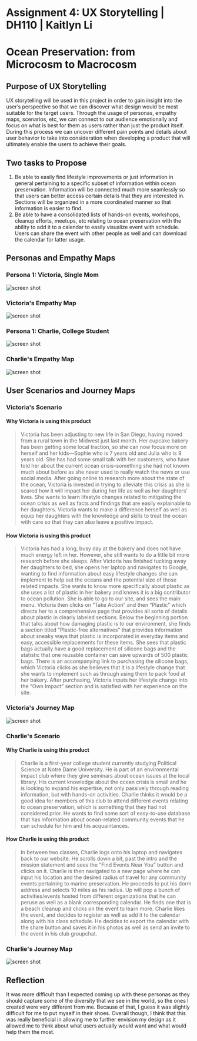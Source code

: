 # Assignment 4: UX Storytelling | DH110 | Kaitlyn Li
# Ocean Preservation: from Microcosm to Macrocosm

## Purpose of UX Storytelling
UX storytelling will be used in this project in order to gain insight into the user’s perspective so that we can discover what design would be most suitable for the target users. Through the usage of personas, empathy maps, scenarios, etc, we can connect to our audience emotionally and focus on what is best for them as users rather than just the product itself. During this process we can uncover different pain points and details about user behavior to take into consideration when developing a product that will ultimately enable the users to achieve their goals.
## Two tasks to Propose
1. Be able to easily find lifestyle improvements or just information in general pertaining to a specific subset of information within ocean preservation. Information will be connected much more seamlessly so that users can better access certain details that they are interested in. Sections will be organized in a more coordinated manner so that information is easier to find.
2. Be able to have a consolidated lists of hands-on events, workshops, cleanup efforts, meetups, etc relating to ocean preservation with the ability to add it to a calendar to easily visualize event with schedule. Users can share the event with other people as well and can download the calendar for latter usage.
## Personas and Empathy Maps
### Persona 1: Victoria, Single Mom
![screen shot](persona1.png)
### Victoria's Empathy Map
![screen shot](empathy1.png)
### Persona 1: Charlie, College Student
![screen shot](persona2.png)
### Charlie's Empathy Map
![screen shot](empathy2.png)
## User Scenarios and Journey Maps
### Victoria's Scenario
#### Why Victoria is using this product
> Victoria has been adjusting to new life in San Diego, having moved from a rural town in the Midwest just last month. Her cupcake bakery has been getting some local traction, so she can now focus more on herself and her kids—Sophie who is 7 years old and Julia who is 9 years old. She has had some small talk with her customers, who have told her about the current ocean crisis–something she had not known much about before as she never used to really watch the news or use social media. After going online to research more about the state of the ocean, Victoria is invested in trying to alleviate this crisis as she is scared how it will impact her during her life as well as her daughters’ lives. She wants to learn lifestyle changes related to mitigating the ocean crisis as well as facts and findings that are easily explainable to her daughters. Victoria wants to make a difference herself as well as equip her daughters with the knowledge and skills to treat the ocean with care so that they can also leave a positive impact.
#### How Victoria is using this product
> Victoria has had a long, busy day at the bakery and does not have much energy left in her. However, she still wants to do a little bit more research before she sleeps. After Victoria has finished tucking away her daughters to bed, she opens her laptop and navigates to Google, wanting to find information about easy lifestyle changes she can implement to help out the oceans and the potential size of those related impacts. She wants to know more specifically about plastic as she uses a lot of plastic in her bakery and knows it is a big contributor to ocean pollution. She is able to go to our site, and sees the main menu. Victoria then clicks on “Take Action” and then “Plastic” which directs her to a comprehensive page that provides all sorts of details about plastic in clearly labeled sections. Below the beginning portion that talks about how damaging plastic is to our environment, she finds a section titled “Plastic-free alternatives” that provides information about sneaky ways that plastic is incorporated in everyday items and easy, accessible replacements for these items. She sees that plastic bags actually have a good replacement of silicone bags and the statistic that one reusable container can save upwards of 500 plastic bags. There is an accompanying link to purchasing the silicone bags, which Victoria clicks as she believes that it is a lifestyle change that she wants to implement such as through using them to pack food at her bakery. After purchasing, Victoria inputs her lifestyle change into the “Own Impact” section and is satisfied with her experience on the site.
### Victoria's Journey Map
![screen shot](map1.png)
### Charlie's Scenario
#### Why Charlie is using this product
> Charlie is a first-year college student currently studying Political Science at Notre Dame University. He is part of an environmental impact club where they give seminars about ocean issues at the local library. His current knowledge about the ocean crisis is small and he is looking to expand his expertise, not only passively through reading information, but with hands-on activities. Charlie thinks it would be a good idea for members of this club to attend different events relating to ocean preservation, which is something that they had not considered prior. He wants to find some sort of easy-to-use database that has information about ocean-related community events that he can schedule for him and his acquaintances. 
#### How Charlie is using this product
> In between two classes, Charlie logs onto his laptop and navigates back to our website. He scrolls down a bit, past the intro and the mission statement and sees the “Find Events Near You” button and clicks on it. Charlie is then navigated to a new page where he can input his location and the desired radius of travel for any community events pertaining to marine preservation. He proceeds to put his dorm address and selects 10 miles as his radius. Up will pop a bunch of activities/events hosted from different organizations that he can peruse as well as a blank corresponding calendar. He finds one that is a beach cleanup and clicks on the event to learn more. Charlie likes the event, and decides to register as well as add it to the calendar along with his class schedule. He decides to export the calendar with the share button and saves it in his photos as well as send an invite to the event in his club groupchat.
### Charlie's Journey Map
![screen shot](map2.png)
## Reflection
It was more difficult than I expected coming up with these personas as they should capture some of the diversity that we see in the world, so the ones I created were very different from me. Because of that, I guess it was slightly difficult for me to put myself in their shoes. Overall though, I think that this was really beneficial in allowing me to further envision my design as it allowed me to think about what users actually would want and what would help them the most. 
